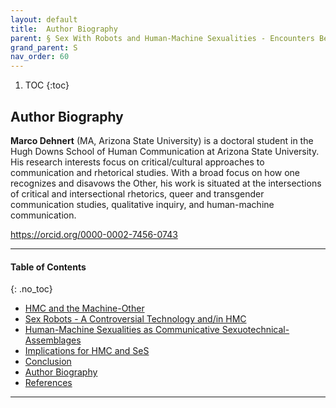 ```yaml
---
layout: default
title:  Author Biography  
parent: § Sex With Robots and Human-Machine Sexualities - Encounters Between Human-Machine Communication and Sexuality Studies  
grand_parent: S
nav_order: 60 
---
```

<style>
.dont-break-out {
  /* These are technically the same, but use both */
  overflow-wrap: break-word;
  word-wrap: break-word;

     -ms-word-break: break-all;
  /* This is the dangerous one in WebKit, as it breaks things wherever */
  word-break: break-all;
  /* Instead use this non-standard one: */
  word-break: break-word;
}

.youtube-container {
    position: relative;
    width: 100%;
    height: 0;
    padding-bottom: 56.25%;
}
.youtube-video {
    position: absolute;
    top: 0;
    left: 0;
    width: 100%;
    height: 100%;
}

</style>

<div class="dont-break-out" markdown="1">

1. TOC
{:toc}

## Author Biography
**Marco Dehnert** (MA, Arizona State University) is a doctoral student in the Hugh Downs School of Human Communication at Arizona State University. His research interests focus on critical/cultural approaches to communication and rhetorical studies. With a broad focus on how one recognizes and disavows the Other, his work is situated at the intersections of critical and intersectional rhetorics, queer and transgender communication studies, qualitative inquiry, and human-machine communication.  

https://orcid.org/0000-0002-7456-0743

***

#### Table of Contents
{: .no_toc}

<ul><li> <a href="/docs/S/Sex-With-Robots-and-Human-Machine-Sexualities-Encounters-Between-Human-Machine-Communication-and-Sexuality-Studies-1/">HMC and the Machine-Other</a></li><li> <a href="/docs/S/Sex-With-Robots-and-Human-Machine-Sexualities-Encounters-Between-Human-Machine-Communication-and-Sexuality-Studies-2/">Sex Robots - A Controversial Technology and/in HMC</a></li><li> <a href="/docs/S/Sex-With-Robots-and-Human-Machine-Sexualities-Encounters-Between-Human-Machine-Communication-and-Sexuality-Studies-3/">Human-Machine Sexualities as Communicative Sexuotechnical-Assemblages</a></li><li> <a href="/docs/S/Sex-With-Robots-and-Human-Machine-Sexualities-Encounters-Between-Human-Machine-Communication-and-Sexuality-Studies-4/">Implications for HMC and SeS</a></li><li> <a href="/docs/S/Sex-With-Robots-and-Human-Machine-Sexualities-Encounters-Between-Human-Machine-Communication-and-Sexuality-Studies-5/">Conclusion</a></li><li> <a href="/docs/S/Sex-With-Robots-and-Human-Machine-Sexualities-Encounters-Between-Human-Machine-Communication-and-Sexuality-Studies-6/">Author Biography</a></li><li> <a href="/docs/S/Sex-With-Robots-and-Human-Machine-Sexualities-Encounters-Between-Human-Machine-Communication-and-Sexuality-Studies-7/">References</a></li></ul>

***

</div>
